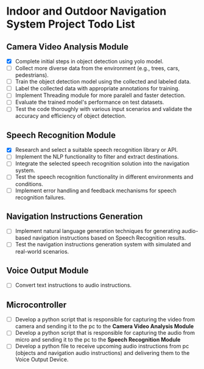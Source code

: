 # Indoor and Outdoor Navigation System Project Todo List


## Camera Video Analysis Module
- [x] Complete initial steps in object detection using yolo model.
- [ ] Collect more diverse data from the environment (e.g., trees, cars, pedestrians).
- [ ] Train the object detection model using the collected and labeled data.
- [ ] Label the collected data with appropriate annotations for training.
- [ ] Implement Threading module for more paralell and faster detection.
- [ ] Evaluate the trained model's performance on test datasets.
- [ ] Test the code thoroughly with various input scenarios and validate the accuracy and efficiency of object detection.

## Speech Recognition Module
- [x] Research and select a suitable speech recognition library or API.
- [ ] Implement the NLP functionality to filter and extract destinations.
- [ ] Integrate the selected speech recognition solution into the navigation system.
- [ ] Test the speech recognition functionality in different environments and conditions.
- [ ] Implement error handling and feedback mechanisms for speech recognition failures.

## Navigation Instructions Generation
- [ ] Implement natural language generation techniques for generating audio-based navigation instructions based on Speech Recognition results.
- [ ] Test the navigation instructions generation system with simulated and real-world scenarios.

## Voice Output Module
- [ ] Convert text instructions to audio instructions.

## Microcontroller
- [ ] Develop a python script that is responsible for capturing the video from camera and sending it to the pc to the **Camera Video Analysis Module**
- [ ] Develop a python script that is responsible for capturing the audio from micro and sending it to the pc to the **Speech Recognition Module**
- [ ] Develop a python file to receive upcoming audio instructions from pc (objects and navigation audio instructions) and delivering them to the Voice Output Device.
